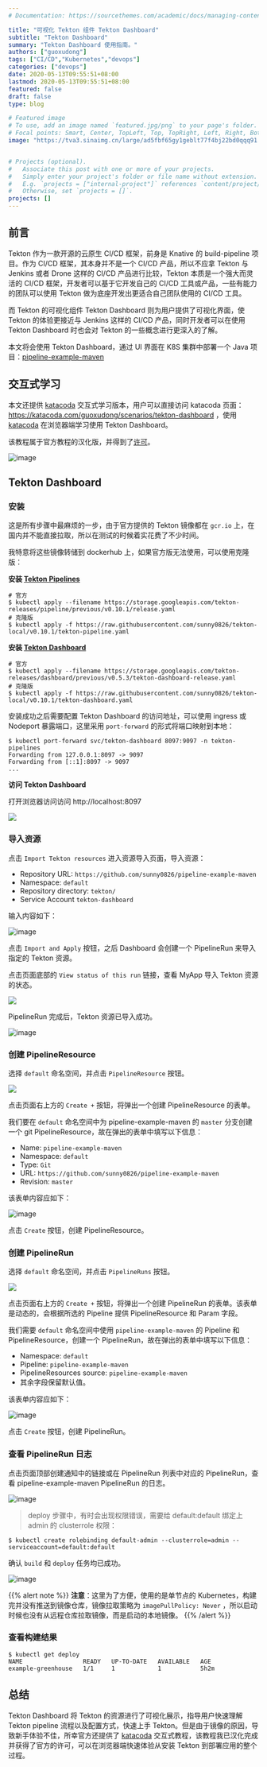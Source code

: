 ```yaml
---
# Documentation: https://sourcethemes.com/academic/docs/managing-content/

title: "可视化 Tekton 组件 Tekton Dashboard"
subtitle: "Tekton Dashboard"
summary: "Tekton Dashboard 使用指南。"
authors: ["guoxudong"]
tags: ["CI/CD","Kubernetes","devops"]
categories: ["devops"]
date: 2020-05-13T09:55:51+08:00
lastmod: 2020-05-13T09:55:51+08:00
featured: false
draft: false
type: blog

# Featured image
# To use, add an image named `featured.jpg/png` to your page's folder.
# Focal points: Smart, Center, TopLeft, Top, TopRight, Left, Right, BottomLeft, Bottom, BottomRight.
image: "https://tva3.sinaimg.cn/large/ad5fbf65gy1geblt77f4bj22bd0qqq91.jpg"


# Projects (optional).
#   Associate this post with one or more of your projects.
#   Simply enter your project's folder or file name without extension.
#   E.g. `projects = ["internal-project"]` references `content/project/deep-learning/index.md`.
#   Otherwise, set `projects = []`.
projects: []
---
```


## 前言

Tekton 作为一款开源的云原生 CI/CD 框架，前身是 Knative 的 build-pipeline 项目。作为 CI/CD 框架，其本身并不是一个 CI/CD 产品，所以不应拿 Tekton 与 Jenkins 或者 Drone 这样的 CI/CD 产品进行比较，Tekton 本质是一个强大而灵活的 CI/CD 框架，开发者可以基于它开发自己的 CI/CD 工具或产品，一些有能力的团队可以使用 Tekton 做为底座开发出更适合自己团队使用的 CI/CD 工具。

而 Tekton 的可视化组件 Tekton Dashboard 则为用户提供了可视化界面，使 Tekton 的体验更接近与 Jenkins 这样的 CI/CD 产品，同时开发者可以在使用 Tekton Dashboard 时也会对 Tekton 的一些概念进行更深入的了解。

本文将会使用 Tekton Dashboard，通过 UI 界面在 K8S 集群中部署一个 Java 项目：[pipeline-example-maven](https://github.com/sunny0826/pipeline-example-maven)

## 交互式学习

[katacoda]: https://katacoda.com

本文还提供 [katacoda] 交互式学习版本，用户可以直接访问 katacoda 页面：https://katacoda.com/guoxudong/scenarios/tekton-dashboard ，使用 [katacoda] 在浏览器端学习使用 Tekton Dashboard。

该教程属于官方教程的汉化版，并得到了[许可](https://github.com/ncskier/katacoda/issues/2)。

![image](https://tvax1.sinaimg.cn/large/ad5fbf65gy1geqt0wmbtvj21hb0q779v.jpg)

## Tekton Dashboard

### 安装

这是所有步骤中最麻烦的一步，由于官方提供的 Tekton 镜像都在 `gcr.io` 上，在国内并不能直接拉取，所以在测试的时候着实花费了不少时间。

我特意将这些镜像转储到 dockerhub 上，如果官方版无法使用，可以使用克隆版：

**安装 [Tekton Pipelines](https://github.com/tektoncd/pipeline/blob/master/docs/install.md)**

```shell
# 官方
$ kubectl apply --filename https://storage.googleapis.com/tekton-releases/pipeline/previous/v0.10.1/release.yaml
# 克隆版
$ kubectl apply -f https://raw.githubusercontent.com/sunny0826/tekton-local/v0.10.1/tekton-pipeline.yaml
```

**安装 [Tekton Dashboard](https://github.com/tektoncd/dashboard#install-dashboard)**

```shell
# 官方
$ kubectl apply --filename https://storage.googleapis.com/tekton-releases/dashboard/previous/v0.5.3/tekton-dashboard-release.yaml
# 克隆版
$ kubectl apply -f https://raw.githubusercontent.com/sunny0826/tekton-local/v0.10.1/tekton-dashboard.yaml
```

安装成功之后需要配置 Tekton Dashboard 的访问地址，可以使用 ingress 或 Nodeport 暴露端口，这里采用 `port-forward` 的形式将端口映射到本地：

```shell
$ kubectl port-forward svc/tekton-dashboard 8097:9097 -n tekton-pipelines
Forwarding from 127.0.0.1:8097 -> 9097
Forwarding from [::1]:8097 -> 9097
...
```

**访问 Tekton Dashboard**

打开浏览器访问访问 http://localhost:8097

![](https://tvax3.sinaimg.cn/large/ad5fbf65gy1geqnhem9i9j21mk0tu425.jpg)

### 导入资源

点击 `Import Tekton resources` 进入资源导入页面，导入资源：

- Repository URL: `https://github.com/sunny0826/pipeline-example-maven`
- Namespace: `default`
- Repository directory: `tekton/`
- Service Account `tekton-dashboard`

输入内容如下：

![image](https://tvax1.sinaimg.cn/large/ad5fbf65gy1geqnp36mk0j20yu0memze.jpg)

点击 `Import and Apply` 按钮，之后 Dashboard 会创建一个 PipelineRun 来导入指定的 Tekton 资源。

点击页面底部的 `View status of this run` 链接，查看 MyApp 导入 Tekton 资源的状态。

![](https://tvax4.sinaimg.cn/large/ad5fbf65gy1geqnqyx5g2j20a403et8q.jpg)

PipelineRun 完成后，Tekton 资源已导入成功。

![image](https://tvax4.sinaimg.cn/large/ad5fbf65gy1geqns0gqi8j21go0ozwhl.jpg)

### 创建 PipelineResource

选择 `default` 命名空间，并点击 `PipelineResource` 按钮。

![](https://tvax3.sinaimg.cn/large/ad5fbf65gy1geqnukrb3aj20yb0enmyg.jpg)

点击页面右上方的 `Create +` 按钮，将弹出一个创建 PipelineResource 的表单。

我们要在 `default` 命名空间中为 pipeline-example-maven 的 `master` 分支创建一个 git PipelineResource，故在弹出的表单中填写以下信息：

- Name: `pipeline-example-maven`
- Namespace: `default`
- Type: `Git`
- URL: `https://github.com/sunny0826/pipeline-example-maven`
- Revision: `master`

该表单内容应如下：

![image](https://tvax4.sinaimg.cn/large/ad5fbf65gy1geqnxalh2pj20pl0dbq3h.jpg)

点击 `Create` 按钮，创建 PipelineResource。

### 创建 PipelineRun

选择 `default` 命名空间，并点击 `PipelineRuns` 按钮。

![](https://tva4.sinaimg.cn/large/ad5fbf65gy1geqo2iatnhj20yb0ewjso.jpg)

点击页面右上方的 `Create +` 按钮，将弹出一个创建 PipelineRun 的表单。该表单是动态的，会根据所选的 Pipeline 提供 PipelineResource 和 Param 字段。

我们需要 `default` 命名空间中使用 `pipeline-example-maven` 的 Pipeline 和 PipelineResource，创建一个 PipelineRun，故在弹出的表单中填写以下信息：

- Namespace: `default`
- Pipeline: `pipeline-example-maven`
- PipelineResources source: `pipeline-example-maven`
- 其余字段保留默认值。

该表单内容应如下：

![image](https://tva3.sinaimg.cn/large/ad5fbf65gy1geqrdvoaquj20pi0lzt9o.jpg)

点击 `Create` 按钮，创建 PipelineRun。

### 查看 PipelineRun 日志

点击页面顶部创建通知中的链接或在 PipelineRun 列表中对应的 PipelineRun，查看 pipeline-example-maven PipelineRun 的日志。

![image](https://tva3.sinaimg.cn/large/ad5fbf65gy1geqrhrwspcj217x0i7425.jpg)

> deploy 步骤中，有时会出现权限错误，需要给 default:default 绑定上 admin 的 clusterrole 权限：

```shell
$ kubectl create rolebinding default-admin --clusterrole=admin --serviceaccount=default:default
```

确认 `build` 和 `deploy` 任务均已成功。

![image](https://tvax1.sinaimg.cn/large/ad5fbf65gy1geqrmy2mc9j218w0jo0uj.jpg)

{{% alert note %}}
**注意**：这里为了方便，使用的是单节点的 Kubernetes，构建完并没有推送到镜像仓库，镜像拉取策略为 `imagePullPolicy: Never` ，所以启动时候也没有从远程仓库拉取镜像，而是启动的本地镜像。
{{% /alert %}}

### 查看构建结果

```shell
$ kubectl get deploy
NAME                 READY   UP-TO-DATE   AVAILABLE   AGE
example-greenhouse   1/1     1            1           5h2m
```

## 总结

Tekton Dashboard 将 Tekton 的资源进行了可视化展示，指导用户快速理解 Tekton pipeline 流程以及配置方式，快速上手 Tekton。但是由于镜像的原因，导致新手体验不佳，所幸官方还提供了 [katacoda] 交互式教程，该教程我已汉化完成并获得了官方的许可，可以在浏览器端快速体验从安装 Tekton 到部署应用的整个过程。

